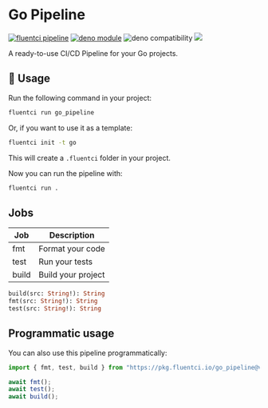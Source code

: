 # Go Pipeline

[![fluentci pipeline](https://img.shields.io/badge/dynamic/json?label=pkg.fluentci.io&labelColor=%23000&color=%23460cf1&url=https%3A%2F%2Fapi.fluentci.io%2Fv1%2Fpipeline%2Fgo_pipeline&query=%24.version)](https://pkg.fluentci.io/go_pipeline)
[![deno module](https://shield.deno.dev/x/go_pipeline)](https://deno.land/x/go_pipeline)
![deno compatibility](https://shield.deno.dev/deno/^1.37)
[![](https://img.shields.io/codecov/c/gh/fluent-ci-templates/go-pipeline)](https://codecov.io/gh/fluent-ci-templates/go-pipeline)

A ready-to-use CI/CD Pipeline for your Go projects.
## 🚀 Usage

Run the following command in your project:

```bash
fluentci run go_pipeline
```

Or, if you want to use it as a template:

```bash
fluentci init -t go
```

This will create a `.fluentci` folder in your project.

Now you can run the pipeline with:

```bash
fluentci run .
```

## Jobs

| Job   | Description        |
| ----- | ------------------ |
| fmt   | Format your code   |
| test  | Run your tests     |
| build | Build your project |

```graphql
build(src: String!): String
fmt(src: String!): String
test(src: String!): String
```

## Programmatic usage

You can also use this pipeline programmatically:

```ts
import { fmt, test, build } from "https://pkg.fluentci.io/go_pipeline@v0.7.0/mod.ts";

await fmt();
await test();
await build();
```

